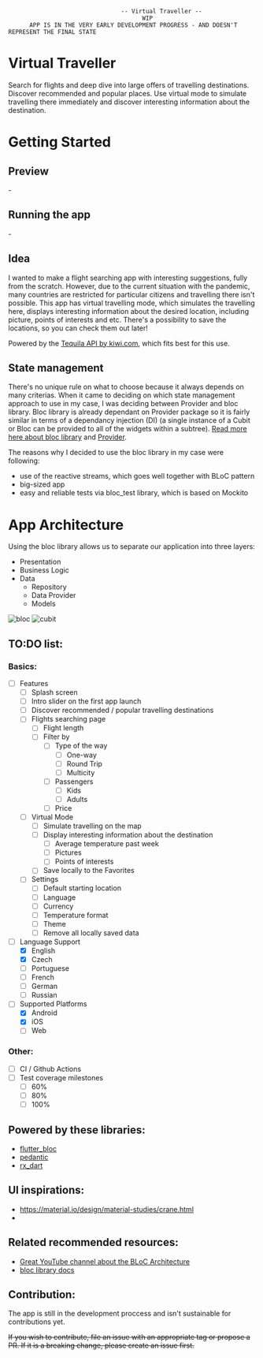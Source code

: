 ```
 			                    -- Virtual Traveller --
				                      WIP
	  APP IS IN THE VERY EARLY DEVELOPMENT PROGRESS - AND DOESN'T REPRESENT THE FINAL STATE
```

# Virtual Traveller

Search for flights and deep dive into large offers of travelling destinations. Discover recommended and popular places. Use virtual mode to simulate travelling there immediately and discover interesting information about the destination.

# Getting Started

## Preview
\-

## Running the app
\-

## Idea
I wanted to make a flight searching app with interesting suggestions, fully from the scratch. However, due to the current situation with the pandemic, many countries are restricted for particular citizens and travelling there isn't possible. This app has virtual travelling mode, which simulates the travelling here, displays interesting information about the desired location, including picture, points of interests and etc. There's a possibility to save the locations, so you can check them out later!

Powered by the [Tequila API by kiwi.com](https://partners.kiwi.com/our-solutions/tequila/), which fits best for this use.

## State management 
There's no unique rule on what to choose because it always depends on many criterias. When it came to deciding on which state management approach to use in my case, I was deciding between Provider and bloc library. Bloc library is already dependant on Provider package so it is fairly similar in terms of a dependancy injection (DI) (a single instance of a Cubit or Bloc can be provided to all of the widgets within a subtree). [Read more here about bloc library](https://bloclibrary.dev/#/) and [Provider](https://pub.dev/packages/provider).

The reasons why I decided to use the bloc library in my case were following:
- use of the reactive streams, which goes well together with BLoC pattern
- big-sized app 
- easy and reliable tests via bloc_test library, which is based on Mockito

# App Architecture
Using the bloc library allows us to separate our application into three layers:

- Presentation
- Business Logic
- Data
  - Repository
  - Data Provider
  - Models
  
![bloc](https://bloclibrary.dev/assets/bloc_architecture_full.png)
![cubit](https://bloclibrary.dev/assets/cubit_architecture_full.png)


## TO:DO list:
### Basics:
- [ ] Features
  - [ ] Splash screen
  - [ ] Intro slider on the first app launch
  - [ ] Discover recommended / popular travelling destinations
  - [ ] Flights searching page
    - [ ] Flight length 
    - [ ] Filter by
      - [ ] Type of the way
        - [ ] One-way
        - [ ] Round Trip
        - [ ] Multicity
      - [ ] Passengers
        - [ ] Kids
        - [ ] Adults
      - [ ] Price
  - [ ] Virtual Mode
    - [ ] Simulate travelling on the map
    - [ ] Display interesting information about the destination
      - [ ] Average temperature past week
      - [ ] Pictures
      - [ ] Points of interests
    - [ ] Save locally to the Favorites
  - [ ] Settings
    - [ ] Default starting location
    - [ ] Language
    - [ ] Currency
    - [ ] Temperature format
    - [ ] Theme
    - [ ] Remove all locally saved data
- [ ] Language Support
  - [x] English
  - [x] Czech
  - [ ] Portuguese
  - [ ] French
  - [ ] German
  - [ ] Russian
- [ ] Supported Platforms
  - [x] Android
  - [x] iOS
  - [ ] Web

### Other:
- [ ] CI / Github Actions
- [ ] Test coverage milestones
  - [ ] 60%
  - [ ] 80%
  - [ ] 100%

## Powered by these libraries:
- [flutter_bloc](https://pub.dev/packages/flutter_bloc)
- [pedantic]()
- [rx_dart]()

## UI inspirations:
- <https://material.io/design/material-studies/crane.html>
- []()

## Related recommended resources:
- [Great YouTube channel about the BLoC Architecture](https://www.youtube.com/channel/UC5PYcSe3to4mtm3SPCUmjvw)
- [bloc library docs](https://bloclibrary.dev/#/)

## Contribution:
The app is still in the development proccess and isn't sustainable for contributions yet.

~~If you wish to contribute, file an issue with an appropriate tag or propose a PR. If it is a breaking change, please create an issue first.~~
